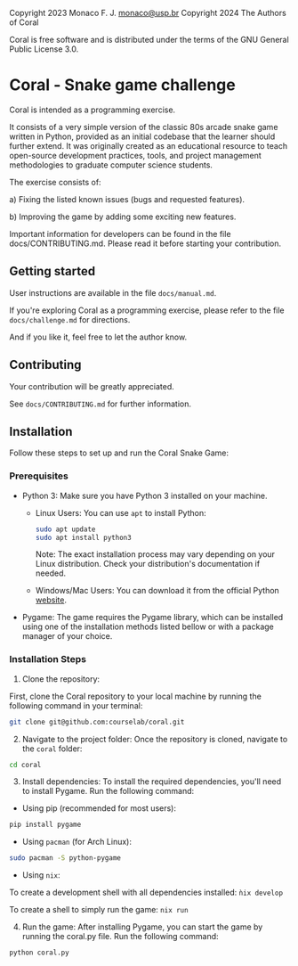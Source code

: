 
 Copyright 2023 Monaco F. J. <monaco@usp.br> 
 Copyright 2024 The Authors of Coral

 Coral is free software and is distributed under the terms of the
 GNU General Public License 3.0.

 Coral - Snake game challenge
 ==============================

 Coral is intended as a programming exercise.

 It consists of a very simple version of the classic 80s arcade snake game
 written in Python, provided as an initial codebase that the learner should
 further extend. It was originally created as an educational resource to teach
 open-source development practices, tools, and project management methodologies
 to graduate computer science students. 

 The exercise consists of:

 a) Fixing the listed known issues (bugs and requested features).

 b) Improving the game by adding some exciting new features.

 Important information for developers can be found in the file
 docs/CONTRIBUTING.md. Please read it before starting your contribution. 

 Getting started
 ------------------------------

 User instructions are available in the file `docs/manual.md`.

 If you're exploring Coral as a programming exercise, please refer to
 the file `docs/challenge.md` for directions. 

 And if you like it, feel free to let the author know.

 Contributing
 ------------------------------

 Your contribution will be greatly appreciated.

 See `docs/CONTRIBUTING.md` for further information.

 Installation
 ------------------------------

 Follow these steps to set up and run the Coral Snake Game:

 ### Prerequisites

- Python 3: Make sure you have Python 3 installed on your machine.   
  - Linux Users: You can use `apt` to install Python:  
    ```bash
    sudo apt update
    sudo apt install python3
    ```  
    Note: The exact installation process may vary depending on your Linux distribution. Check your distribution's documentation if needed.  
  
  - Windows/Mac Users: You can download it from the official Python [website](https://www.python.org/downloads/).  

 - Pygame: The game requires the Pygame library, which can be installed using one of the installation methods listed bellow or with a package manager of your choice.

 ### Installation Steps
 
 1. Clone the repository:

 First, clone the Coral repository to your local machine by running the following command in your terminal:

 ```bash
 git clone git@github.com:courselab/coral.git
 ``` 

 2. Navigate to the project folder: Once the repository is cloned, navigate to the `coral` folder:
 
 ```bash
 cd coral
 ```

 3. Install dependencies: To install the required dependencies, you'll need to install Pygame. Run the following command:
 
 - Using pip (recommended for most users):
 
 ```bash
 pip install pygame
 ```

 - Using `pacman` (for Arch Linux):

 ```bash
 sudo pacman -S python-pygame
 ```

- Using `nix`:

To create a development shell with all dependencies installed: `ǹix develop`

To create a shell to simply run the game: `nix run`

 4. Run the game: After installing Pygame, you can start the game by running the coral.py file. Run the following command:

 ```bash
 python coral.py
 ```
